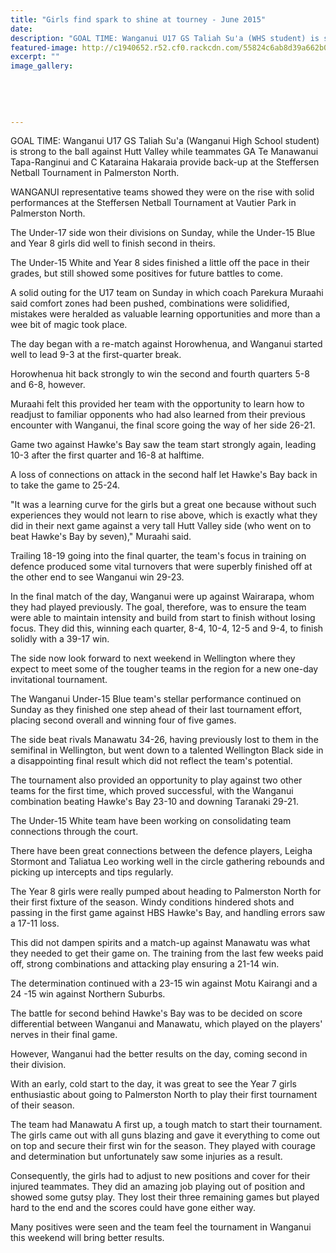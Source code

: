 ```yaml
---
title: "Girls find spark to shine at tourney - June 2015"
date: 
description: "GOAL TIME: Wanganui U17 GS Taliah Su'a (WHS student) is strong to the ball against Hutt Valley at the Steffersen Netball Tournament in Palmerston North, Wanganui Chronicle article on 18/6/15..."
featured-image: http://c1940652.r52.cf0.rackcdn.com/55824c6ab8d39a662b000002/Taliah-Sua-WU-U17-Netball,-Steffersen-Tourny-18.6.15.jpg
excerpt: ""
image_gallery:
    
    
    
    
    
---
```


<p><span>GOAL TIME: Wanganui U17 GS Taliah Su'a (Wanganui High School <span>student</span>) is strong to the ball against Hutt Valley while teammates GA Te Manawanui Tapa-Ranginui and C Kataraina Hakaraia provide back-up at the Steffersen Netball Tournament in Palmerston North.</span></p>
<p>WANGANUI representative teams showed they were on the rise with solid performances at the Steffersen Netball Tournament at Vautier Park in Palmerston North.</p>
<p>The Under-17 side won their divisions on Sunday, while the Under-15 Blue and Year 8 girls did well to finish second in theirs.</p>
<p>The Under-15 White and Year 8 sides finished a little off the pace in their grades, but still showed some positives for future battles to come.</p>
<p>A solid outing for the U17 team on Sunday in which coach Parekura Muraahi said comfort zones had been pushed, combinations were solidified, mistakes were heralded as valuable learning opportunities and more than a wee bit of magic took place.</p>
<p>The day began with a re-match against Horowhenua, and Wanganui started well to lead 9-3 at the first-quarter break.</p>
<p>Horowhenua hit back strongly to win the second and fourth quarters 5-8 and 6-8, however.</p>
<p>Muraahi felt this provided her team with the opportunity to learn how to readjust to familiar opponents who had also learned from their previous encounter with Wanganui, the final score going the way of her side 26-21.</p>
<p>Game two against Hawke's Bay saw the team start strongly again, leading 10-3 after the first quarter and 16-8 at halftime.</p>
<p>A loss of connections on attack in the second half let Hawke's Bay back in to take the game to 25-24.</p>
<p>"It was a learning curve for the girls but a great one because without such experiences they would not learn to rise above, which is exactly what they did in their next game against a very tall Hutt Valley side (who went on to beat Hawke's Bay by seven)," Muraahi said.</p>
<p>Trailing 18-19 going into the final quarter, the team's focus in training on defence produced some vital turnovers that were superbly finished off at the other end to see Wanganui win 29-23.</p>
<p>In the final match of the day, Wanganui were up against Wairarapa, whom they had played previously. The goal, therefore, was to ensure the team were able to maintain intensity and build from start to finish without losing focus. They did this, winning each quarter, 8-4, 10-4, 12-5 and 9-4, to finish solidly with a 39-17 win.</p>
<p>The side now look forward to next weekend in Wellington where they expect to meet some of the tougher teams in the region for a new one-day invitational tournament.</p>
<p>The Wanganui Under-15 Blue team's stellar performance continued on Sunday as they finished one step ahead of their last tournament effort, placing second overall and winning four of five games.</p>
<p>The side beat rivals Manawatu 34-26, having previously lost to them in the semifinal in Wellington, but went down to a talented Wellington Black side in a disappointing final result which did not reflect the team's potential.</p>
<p>The tournament also provided an opportunity to play against two other teams for the first time, which proved successful, with the Wanganui combination beating Hawke's Bay 23-10 and downing Taranaki 29-21.</p>
<p>The Under-15 White team have been working on consolidating team connections through the court.</p>
<p>There have been great connections between the defence players, Leigha Stormont and Taliatua Leo working well in the circle gathering rebounds and picking up intercepts and tips regularly.</p>
<p>The Year 8 girls were really pumped about heading to Palmerston North for their first fixture of the season. Windy conditions hindered shots and passing in the first game against HBS Hawke's Bay, and handling errors saw a 17-11 loss.</p>
<p>This did not dampen spirits and a match-up against Manawatu was what they needed to get their game on. The training from the last few weeks paid off, strong combinations and attacking play ensuring a 21-14 win.</p>
<p>The determination continued with a 23-15 win against Motu Kairangi and a 24 -15 win against Northern Suburbs.</p>
<p>The battle for second behind Hawke's Bay was to be decided on score differential between Wanganui and Manawatu, which played on the players' nerves in their final game.</p>
<p>However, Wanganui had the better results on the day, coming second in their division.</p>
<p>With an early, cold start to the day, it was great to see the Year 7 girls enthusiastic about going to Palmerston North to play their first tournament of their season.</p>
<p>The team had Manawatu A first up, a tough match to start their tournament. The girls came out with all guns blazing and gave it everything to come out on top and secure their first win for the season. They played with courage and determination but unfortunately saw some injuries as a result.</p>
<p>Consequently, the girls had to adjust to new positions and cover for their injured teammates. They did an amazing job playing out of position and showed some gutsy play. They lost their three remaining games but played hard to the end and the scores could have gone either way.</p>
<p>Many positives were seen and the team feel the tournament in Wanganui this weekend will bring better results.</p>

